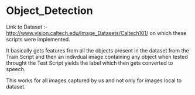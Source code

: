# Object_Detection

Link to Dataset :- http://www.vision.caltech.edu/Image_Datasets/Caltech101/ on which these scripts were implemented.

It basically gets features from all the objects present in the dataset from the Train Script and then an indivdual image containing any object when tested throught the Test Script yields the label which then gets converted to speech.

This works for all images captured by us and not only for images local to dataset.
